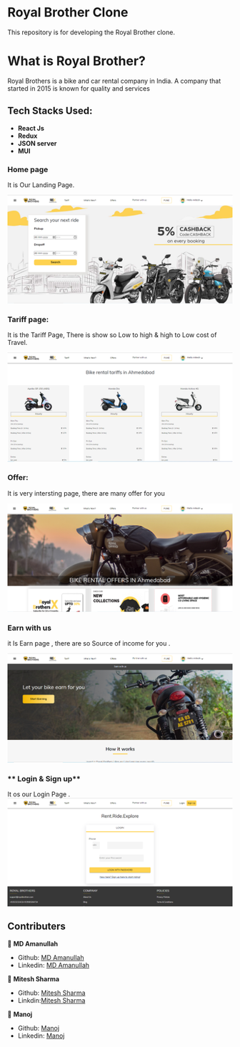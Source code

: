 # Royal Brother Clone
This repository is for developing the Royal Brother clone.





# What is Royal Brother?

Royal Brothers is a bike and car rental company in India. A company that started in 2015 is known for quality and services



## Tech Stacks Used:
 
- **React Js**
- **Redux**
- **JSON server**
- **MUI**


### **Home page**
It is Our Landing Page.

<img src="src/Photo/Readme_Home.PNG">
<br>

### **Tariff page:**
It is the Tariff Page, There is show so Low to high & high to Low cost of Travel.

<img src="src/Photo/Readme_Tariff.PNG">
<br>

### **Offer:**

It is very intersting page, there are many offer for you

<img src="src/Photo/Readme_Offer.PNG">
<br>

### **Earn with us**
it Is Earn page , there are so Source of income for you .

<img src="src/Photo/Readme_Earn.PNG">
<br>

### ** Login & Sign up**

It os our Login Page .
<img src="src/Photo/Readme_Login.PNG">
<br>



## Contributers

 👤 **MD Amanullah**

- Github: [MD Amanullah](https://github.com/Amanullah21)
- Linkedin: [MD Amanullah](https://www.linkedin.com/in/Amanullah21)


👤 **Mitesh Sharma**

- Github: [Mitesh Sharma](https://github.com/ms00110011)
- Linkdin:[Mitesh Sharma](https://www.linkedin.com/in/miteshsharma1/)

👤 **Manoj**

- Github: [Manoj](https://github.com/amnishad0512)
- Linkedin: [Manoj](https://www.linkedin.com/in/amnishad0512/)

